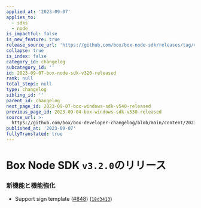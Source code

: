 ```yaml
---
applied_at: '2023-09-07'
applies_to:
  - sdks
  - node
is_impactful: false
is_new_feature: true
release_source_url: 'https://github.com/box/box-node-sdk/releases/tag/v3.2.0'
collapse: true
is_index: false
category_id: changelog
subcategory_id: ''
id: 2023-09-07-box-node-sdk-v320-released
rank: null
total_steps: null
type: changelog
sibling_id: ''
parent_id: changelog
next_page_id: 2023-09-07-box-windows-sdk-v540-released
previous_page_id: 2023-09-04-box-windows-sdk-v530-released
source_url: >-
  https://github.com/box/box-developer-changelog/blob/main/content/2023/09-07-box-node-sdk-v320-released.md
published_at: '2023-09-07'
fullyTranslated: true
---
```

# Box Node SDK `v3.2.0`のリリース

### 新機能と機能強化

* Support sign template ([#848][1]) ([`18d3413`][2])

[1]: https://github.com/box/box-node-sdk/issues/848

[2]: https://github.com/box/box-node-sdk/commit/18d3413afeddf43c62dfd0caf1279e61c99b6b83
